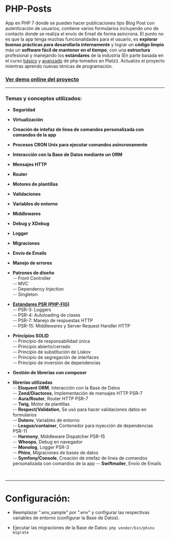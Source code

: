 # PHP-Posts
App en PHP 7 donde se pueden hacer publicaciones tipo Blog Post con autenticación de usuarios, contiene varios formularios incluyendo uno de contacto donde se realiza el envío de Email de forma asíncrona. El punto no es que la app tenga muchas funcionalidades para el usuario, es **explorar buenas prácticas para desarollarla internamente** y lograr un **código limpio** más un **software fácil de mantener en el tiempo**, con una **estructura** profesional y manejando los **estándares** de la industria (En parte basada en el curso [básico](https://platzi.com/cursos/php/ "básico") y [avanzado](https://platzi.com/cursos/php-avanzado/ "avanzado") de php tomados en Platzi). Actualizo el proyecto mientras aprendo nuevas ténicas de programación.
### [Ver demo online del proyecto](http://felix-platziphp.herokuapp.com "Ver demo online del proyecto")  



------------

### Temas y conceptos utilizados:
- **Seguridad**  
- **Virtualización**  
- **Creación de intefaz de linea de comandos personalizada con comandos de la app**  
- **Procesos CRON Unix para ejecutar comandos asíncronamente**  
- **Interacción con la Base de Datos mediante un ORM**  
- **Mensajes HTTP**  
- **Router**  
- **Motores de plantillas**  
- **Validaciones**  
- **Variables de entorno**  
- **Middlewares**  
- **Debug y XDebug**  
- **Logger**  
- **Migraciones**  
- **Envío de Emails**  
- **Manejo de errores**  
- **Patrones de diseño**  
 -- Front Controller  
 -- MVC  
 -- Dependency Injection  
 -- Singleton  
- **[Estándares PSR (PHP-FIG)](https://www.php-fig.org/psr/ "Estándares PSR")**  
 -- PSR-3: Loggers  
 -- PSR-4: Autoloading de clases  
 -- PSR-7: Manejo de respuestas HTTP  
 -- PSR-15: Middlewares y Server Request Handler HTTP  
- **Principios SOLID**  
 -- Principio de responsabilidad única  
 -- Principio abierto/cerrado  
 -- Principio de substitución de Liskov  
 -- Principio de segregación de interfaces  
 -- Principio de inversión de dependencias  
- **Gestión de librerías con composer** 

- **librerías utilizadas**  
 -- **Eloquent ORM**, Interacción con la Base de Datos  
 -- **Zend/Diactoros**, Implementación de mensajes HTTP PSR-7  
 -- **Aura/Router**, Router HTTP PSR-7  
 -- **Twig**, Motor de plantillas  
 -- **Respect/Validation**, Se usó para hacer validaciones datos en formularios  
 -- **Dotenv**, Variables de entorno  
 -- **League/container**, Contenedor para inyección de dependencias PSR-11  
-- **Harmony**, Middleware Dispatcher PSR-15  
-- **Whoops**, Debug en navegador  
-- **Monolog**, Logger PSR-3  
-- **Phinx**, Migraciones de bases de datos  
-- **Symfony/Console**, Creación de intefaz de linea de comandos personalizada con comandos de la app
-- **Swiftmailer**, Envío de Emails 
</br>

------------

# Configuración:
- Reemplazar ".env_sample" por ".env" y configurar las respectivas variables de entorno (configurar la Base de Datos).

- Ejecutar las migraciones de  la Base de Datos:
`php vendor/bin/phinx migrate`
